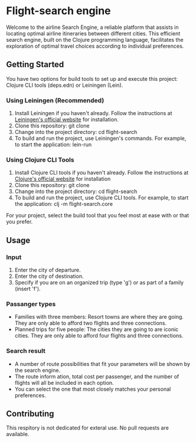 # Flight-search engine
Welcome to the airline Search Engine, a reliable platform that assists in locating optimal airline itineraries between different cities. This efficient search engine, built on the Clojure programming language, facilitates the exploration of optimal travel choices according to individual preferences.

## Getting Started

You have two options for build tools to set up and execute this project: Clojure CLI tools (deps.edn) or Leiningen (Lein).

### Using Leiningen (Recommended)

1. Install Leiningen if you haven't already. Follow the instructions at [Leiningen's official website](https://leiningen.org/#install) for installation.
2. Clone this repository: git clone
3. Change into the project directory: cd flight-search
4. To build and run the project, use Leiningen's commands. For example, to start the application: lein-run

### Using Clojure CLI Tools

1. Install Clojure CLI tools if you haven't already. Follow the instructions at [Clojure's official website](https://clojure.org/guides/getting_started) for installation
2. Clone this repository: git clone
3. Change into the project directory: cd flight-search
4. To build and run the project, use Clojure CLI tools. For example, to start the application: clj -m flight-search.core

For your project, select the build tool that you feel most at ease with or that you prefer.


## Usage

### Input
1. Enter the city of departure.
2. Enter the city of destination.
3. Specify if you are on an organized trip (type 'g') or as part of a family (insert 'f').

### Passanger types

* Families with three members: Resort towns are where they are going. They are only able to afford two flights and three connections.
* Planned trips for five people: The cities they are going to are iconic cities. They are only able to afford four flights and three connections.

### Search result
* A number of route possibilities that fit your parameters will be shown by the search engine.
* The route inform ation, total cost per passenger, and the number of flights will all be included in each option.
* You can select the one that most closely matches your personal preferences.

## Contributing

This respitory is not dedicated for exteral use. No pull requests are available.
